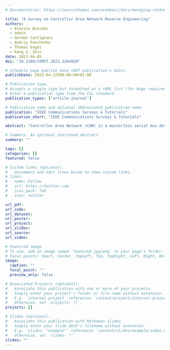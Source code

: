 ```yaml
---
# Documentation: https://sourcethemes.com/academic/docs/managing-content/

title: "A Survey on Controller Area Network Reverse Engineering"
authors:
  - Alessio Buscemi
  - admin
  - German Castignani
  - Andriy Panchenko
  - Thomas Engel
  - Kang G. Shin
date: 2023-04-05
doi: "10.1109/COMST.2023.3264928"

# Schedule page publish date (NOT publication's date).
publishDate: 2023-04-12T00:00:00+01:00

# Publication type.
# Accepts a single type but formatted as a YAML list (for Hugo requirements).
# Enter a publication type from the CSL standard.
publication_types: ["article-journal"]

# Publication name and optional abbreviated publication name.
publication: "IEEE Communications Surveys & Tutorials"
publication_short: "IEEE Communications Surveys & Tutorials"

abstract: "Controller Area Network (CAN) is a masterless serial bus designed and widely used for the exchange of mission and time-critical information within commercial vehicles. Invehicle communication is based on messages sent and received by Electronic Control Units (ECUs) connected to this serial bus network. Although unencrypted, CAN messages are not easy to interpret. In fact, Original Equipment Manufacturers (OEMs) attempt to achieve security through obscurity by encoding the data in their proprietary format, which is kept secret from the general public. As a result, the only way to obtain clear data is to reverse engineer CAN messages. Driven by the need for in-vehicle message interpretation, which is highly valuable in the automotive industry, researchers and companies have been working to make this process automated, fast, and standardized. In this paper, we provide a comprehensive review of the state of the art and summarize the major advances in CAN bus reverse engineering. We are the first to provide a taxonomy of CAN tokenization and translation techniques. Based on the reviewed literature, we highlight an important issue: the lack of a public and standardized dataset for the quantitative evaluation of translation algorithms. In response, we define a complete set of requirements for standardizing the data collection process. We also investigate the risks associated with the automation of CAN reverse engineering, in particular with respect to the security network and the safety and privacy of drivers and passengers. Finally, we discuss future research directions in CAN reverse engineering."

# Summary. An optional shortened abstract.
summary: ""

tags: []
categories: []
featured: false

# Custom links (optional).
#   Uncomment and edit lines below to show custom links.
# links:
# - name: Follow
#   url: https://twitter.com
#   icon_pack: fab
#   icon: twitter

url_pdf:
url_code:
url_dataset:
url_poster:
url_project:
url_slides:
url_source:
url_video:

# Featured image
# To use, add an image named `featured.jpg/png` to your page's folder. 
# Focal points: Smart, Center, TopLeft, Top, TopRight, Left, Right, BottomLeft, Bottom, BottomRight.
image:
  caption: ""
  focal_point: ""
  preview_only: false

# Associated Projects (optional).
#   Associate this publication with one or more of your projects.
#   Simply enter your project's folder or file name without extension.
#   E.g. `internal-project` references `content/project/internal-project/index.md`.
#   Otherwise, set `projects: []`.
projects: []

# Slides (optional).
#   Associate this publication with Markdown slides.
#   Simply enter your slide deck's filename without extension.
#   E.g. `slides: "example"` references `content/slides/example/index.md`.
#   Otherwise, set `slides: ""`.
slides: ""
---
```

